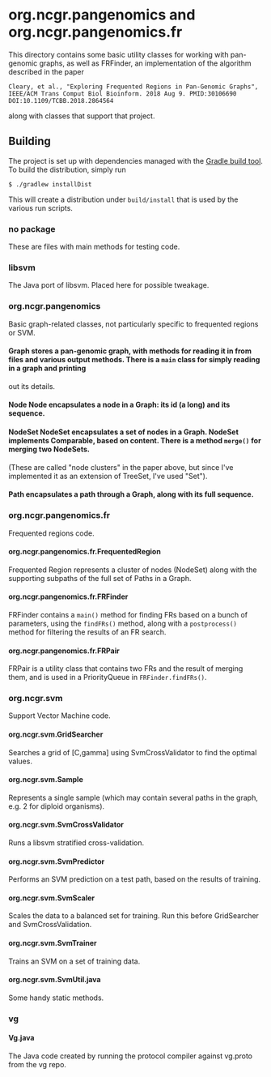 # org.ncgr.pangenomics and org.ncgr.pangenomics.fr
This directory contains some basic utility classes for working with pan-genomic graphs, as well as FRFinder, an implementation of the algorithm described in the paper
```
Cleary, et al., "Exploring Frequented Regions in Pan-Genomic Graphs", IEEE/ACM Trans Comput Biol Bioinform. 2018 Aug 9. PMID:30106690 DOI:10.1109/TCBB.2018.2864564
```
along with classes that support that project.
     
## Building
The project is set up with dependencies managed with the [Gradle build tool](https://gradle.org/). To build the distribution, simply run
```
$ ./gradlew installDist
```
This will create a distribution under `build/install` that is used by the various run scripts.

### no package
These are files with main methods for testing code.

### libsvm
The Java port of libsvm. Placed here for possible tweakage.

### org.ncgr.pangenomics
Basic graph-related classes, not particularly specific to frequented regions or SVM.
#### Graph stores a pan-genomic graph, with methods for reading it in from files and various output methods. There is a `main` class for simply reading in a graph and printing
out its details.
#### Node Node encapsulates a node in a Graph: its id (a long) and its sequence.
#### NodeSet NodeSet encapsulates a set of nodes in a Graph. NodeSet implements Comparable, based on content. There is a method `merge()` for merging two NodeSets.
(These are called "node clusters" in the paper above, but since I've implemented it as an extension of TreeSet, I've used "Set").
#### Path encapsulates a path through a Graph, along with its full sequence.

### org.ncgr.pangenomics.fr
Frequented regions code.
#### org.ncgr.pangenomics.fr.FrequentedRegion
Frequented Region represents a cluster of nodes (NodeSet) along with the supporting subpaths of the full set of Paths in a Graph.
#### org.ncgr.pangenomics.fr.FRFinder
FRFinder contains a `main()` method for finding FRs based on a bunch of parameters, using the `findFRs()` method,
along with a `postprocess()` method for filtering the results of an FR search.
#### org.ncgr.pangenomics.fr.FRPair
FRPair is a utility class that contains two FRs and the result of merging them, and is used in a PriorityQueue in `FRFinder.findFRs()`.

### org.ncgr.svm
Support Vector Machine code.
#### org.ncgr.svm.GridSearcher
Searches a grid of [C,gamma] using SvmCrossValidator to find the optimal values.
#### org.ncgr.svm.Sample
Represents a single sample (which may contain several paths in the graph, e.g. 2 for diploid organisms).
#### org.ncgr.svm.SvmCrossValidator
Runs a libsvm stratified cross-validation.
#### org.ncgr.svm.SvmPredictor
Performs an SVM prediction on a test path, based on the results of training.
#### org.ncgr.svm.SvmScaler
Scales the data to a balanced set for training. Run this before GridSearcher and SvmCrossValidation.
#### org.ncgr.svm.SvmTrainer
Trains an SVM on a set of training data.
#### org.ncgr.svm.SvmUtil.java
Some handy static methods.

### vg
#### Vg.java
The Java code created by running the protocol compiler against vg.proto from the vg repo.